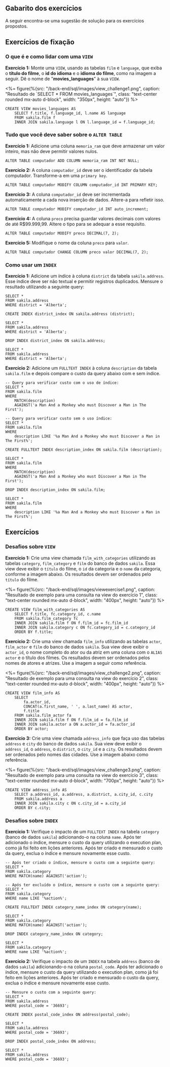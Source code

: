 ## Gabarito dos exercícios

A seguir encontra-se uma sugestão de solução para os exercícios propostos.

## Exercícios de fixação

### O que é e como lidar com uma `VIEW`

**Exercício 1:** Monte uma `VIEW`, usando as tabelas `film` e `language`, que exiba o **título do filme**, o **id do idioma** e o **idioma do filme**, como na imagem a seguir. Dê o nome de "**movies_languages**" à sua `VIEW`.

<%= figure(%{src: "/back-end/sql/images/view_challenge1.png", caption: "Resultado de \`SELECT * FROM movies_languages\`", class: "text-center rounded mx-auto d-block", width: "350px", height: "auto"}) %>

```language-sql
CREATE VIEW movies_languages AS
    SELECT f.title, f.language_id, l.name AS language
    FROM sakila.film f
    INNER JOIN sakila.language l ON l.language_id = f.language_id;
```

### Tudo que você deve saber sobre o `ALTER TABLE`

**Exercício 1:** Adicione uma coluna `memoria_ram` que deve armazenar um valor inteiro, mas não deve permitir valores nulos.

```language-sql
ALTER TABLE computador ADD COLUMN memoria_ram INT NOT NULL;
```

**Exercício 2:** A coluna `computador_id` deve ser o identificador da tabela computador. Transforme-a em uma `primary key`.

```language-sql
ALTER TABLE computador MODIFY COLUMN computador_id INT PRIMARY KEY;
```

**Exercício 3:** A coluna `computador_id` deve ser incrementada automaticamente a cada nova inserção de dados. Altere-a para refletir isso.

```language-sql
ALTER TABLE computador MODIFY computador_id INT auto_increment;
```

**Exercício 4:** A coluna `preco` precisa guardar valores decimais com valores de até R$99.999,99. Altere o tipo para se adequar a esse requisito.

```language-sql
ALTER TABLE computador MODIFY preco DECIMAL(7, 2);
```

**Exercício 5:** Modifique o nome da coluna `preco` para `valor`.

```language-sql
ALTER TABLE computador CHANGE COLUMN preco valor DECIMAL(7, 2);
```

### Como usar um `INDEX`

**Exercício 1:** Adicione um índice à coluna `district` da tabela `sakila.address`. Esse índice deve ser não textual e permitir registros duplicados. Mensure o resultado utilizando a seguinte query:

```language-sql
SELECT *
FROM sakila.address
WHERE district = 'Alberta';
```

```language-sql
CREATE INDEX district_index ON sakila.address (district);

SELECT *
FROM sakila.address
WHERE district = 'Alberta';

DROP INDEX district_index ON sakila.address;

SELECT *
FROM sakila.address
WHERE district = 'Alberta';
```

**Exercício 2:** Adicione um `FULLTEXT INDEX` à coluna `description` da tabela `sakila.film` e depois compare o custo da query abaixo com e sem índice.

```language-sql
-- Query para verificar custo com o uso de índice:
SELECT *
FROM sakila.film
WHERE
    MATCH(description)
    AGAINST('a Man And a Monkey who must Discover a Man in The First');

-- Query para verificar custo sem o uso índice:
SELECT *
FROM sakila.film
WHERE
    description LIKE '%a Man And a Monkey who must Discover a Man in The First%';
```

```language-sql
CREATE FULLTEXT INDEX description_index ON sakila.film (description);

SELECT *
FROM sakila.film
WHERE
    MATCH(description)
    AGAINST('a Man And a Monkey who must Discover a Man in The First');

DROP INDEX description_index ON sakila.film;

SELECT *
FROM sakila.film
WHERE
    description LIKE '%a Man And a Monkey who must Discover a Man in The First%';
```


## Exercícios

### Desafios sobre `VIEW`

**Exercício 1:** Crie uma view chamada `film_with_categories` utilizando as tabelas `category`, `film_category` e `film` do banco de dados `sakila`. Essa view deve exibir o `título` do filme, o `id` da categoria e o `nome` da categoria, conforme a imagem abaixo. Os resultados devem ser ordenados pelo `título` do filme.

<%= figure(%{src: "/back-end/sql/images/viewexercise1.png", caption: "Resultado de exemplo para uma consulta na view do exercício 1", class: "text-center rounded mx-auto d-block", width: "400px", height: "auto"}) %>

```language-sql
CREATE VIEW film_with_categories AS
    SELECT f.title, fc.category_id, c.name
    FROM sakila.film_category fc
    INNER JOIN sakila.film f ON f.film_id = fc.film_id
    INNER JOIN sakila.category c ON fc.category_id = c.category_id
    ORDER BY f.title;
```

**Exercício 2:** Crie uma view chamada `film_info` utilizando as tabelas `actor`, `film_actor` e `film` do banco de dados `sakila`. Sua view deve exibir o `actor_id`, o nome completo do ator ou da atriz em uma coluna com o `ALIAS` `actor` e o título dos filmes. Os resultados devem ser ordenados pelos nomes de atores e atrizes. Use a imagem a seguir como referência.

<%= figure(%{src: "/back-end/sql/images/view_challenge2.png", caption: "Resultado de exemplo para uma consulta na view do exercício 2", class: "text-center rounded mx-auto d-block", width: "400px", height: "auto"}) %>

```language-sql
CREATE VIEW film_info AS
    SELECT
        fa.actor_id,
        CONCAT(a.first_name, ' ', a.last_name) AS actor,
        f.title
    FROM sakila.film_actor fa
    INNER JOIN sakila.film f ON f.film_id = fa.film_id
    INNER JOIN sakila.actor a ON a.actor_id = fa.actor_id
    ORDER BY actor;
```

**Exercício 3:** Crie uma view chamada `address_info` que faça uso das tabelas `address` e `city` do banco de dados `sakila`. Sua view deve exibir o `address_id`, o `address`, o `district`, o `city_id` e a `city`. Os resultados devem ser ordenados pelo nomes das cidades. Use a imagem abaixo como referência.

<%= figure(%{src: "/back-end/sql/images/view_challenge3.png", caption: "Resultado de exemplo para uma consulta na view do exercício 3", class: "text-center rounded mx-auto d-block", width: "700px", height: "auto"}) %>

```language-sql
CREATE VIEW address_info AS
    SELECT a.address_id, a.address, a.district, a.city_id, c.city
    FROM sakila.address a
    INNER JOIN sakila.city c ON c.city_id = a.city_id
    ORDER BY c.city;
```

### Desafios sobre `INDEX`

**Exercício 1:** Verifique o impacto de um `FULLTEXT INDEX` na tabela `category` (banco de dados `sakila`) adicionando-o na coluna `name`. Após ter adicionado o índice, mensure o custo da query utilizando o execution plan, como já foi feito em lições anteriores. Após ter criado e mensurado o custo da query, exclua o índice e mensure novamente esse custo.

```language-sql
-- Após ter criado o índice, mensure o custo com a seguinte query:
SELECT *
FROM sakila.category
WHERE MATCH(name) AGAINST('action');

-- Após ter excluído o índice, mensure o custo com a seguinte query:
SELECT *
FROM sakila.category
WHERE name LIKE '%action%';
```

```language-sql
CREATE FULLTEXT INDEX category_name_index ON category(name);

SELECT *
FROM sakila.category
WHERE MATCH(name) AGAINST('action');

DROP INDEX category_name_index ON category;

SELECT *
FROM sakila.category
WHERE name LIKE '%action%';
```

**Exercício 2:** Verifique o impacto de um `INDEX` na tabela `address` (banco de dados `sakila`) adicionando-o na coluna `postal_code`. Após ter adicionado o índice, mensure o custo da query utilizando o execution plan, como já foi feito em lições anteriores. Após ter criado e mensurado o custo da query, exclua o índice e mensure novamente esse custo.

```language-sql
-- Mensure o custo com a seguinte query:
SELECT *
FROM sakila.address
WHERE postal_code = '36693';
```

```language-sql
CREATE INDEX postal_code_index ON address(postal_code);

SELECT *
FROM sakila.address
WHERE postal_code = '36693';

DROP INDEX postal_code_index ON address;

SELECT *
FROM sakila.address
WHERE postal_code = '36693';
```

